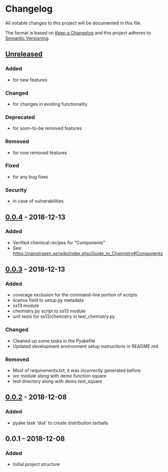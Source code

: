 # Changelog
All notable changes to this project will be documented in this file.

The format is based on [Keep a Changelog](http://keepachangelog.com/en/1.0.0/)
and this project adheres to [Semantic Versioning](http://semver.org/spec/v2.0.0.html).

## [Unreleased]
### Added
- for new features
### Changed
- for changes in existing functionality
### Deprecated
- for soon-to-be removed features
### Removed
- for now removed features
### Fixed
- for any bug fixes
### Security
- in case of vulnerabilities

## [0.0.4] - 2018-12-13
### Added
- Verified chemical recipes for "Components"
- See: https://nanotrasen.se/wiki/index.php/Guide_to_Chemistry#Components

## [0.0.3] - 2018-12-13
### Added
- coverage exclusion for the command-line portion of scripts
- license field to setup.py metadata
- ss13 module
- chemistry.py script to ss13 module
- unit tests for ss13/chemistry in test_chemistry.py
### Changed
- Cleaned up some tasks in the Pyakefile
- Updated development environment setup instructions in README.md
### Removed
- Most of requirements.txt; it was incorrectly generated before
- src module along with demo function square
- test directory along with demo test_square

## [0.0.2] - 2018-12-08
### Added
- pyake task 'dist' to create distribution tarballs

## 0.0.1 - 2018-12-08
### Added
- Initial project structure

[Unreleased]: https://github.com/blinkdog/paradise-chemistry-python/compare/v0.0.4...HEAD
[0.0.4]: https://github.com/blinkdog/paradise-chemistry-python/compare/v0.0.3...v0.0.4
[0.0.3]: https://github.com/blinkdog/paradise-chemistry-python/compare/v0.0.2...v0.0.3
[0.0.2]: https://github.com/blinkdog/paradise-chemistry-python/compare/v0.0.1...v0.0.2
